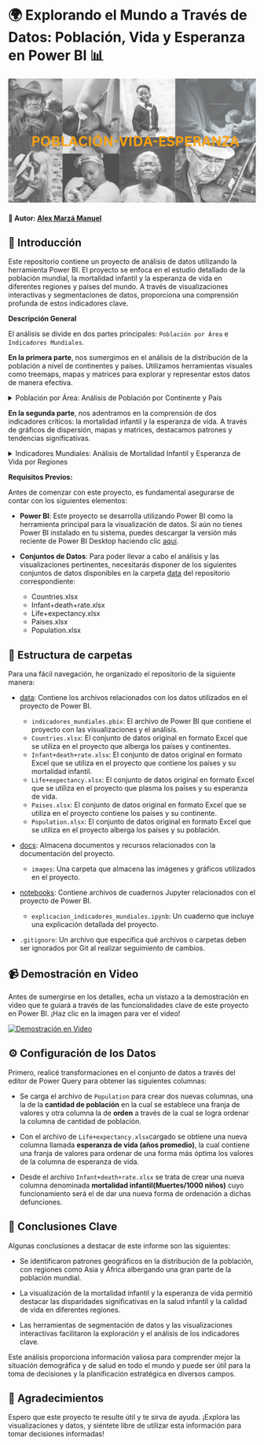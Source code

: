 # 🌍 Explorando el Mundo a Través de Datos: Población, Vida y Esperanza en Power BI 📊

![Población-Vida-Esperanza](./docs/images/portada.png)

#### 👤 Autor: [Alex Marzá Manuel](https://github.com/AlexCapis)

## 📝 Introducción

Este repositorio contiene un proyecto de análisis de datos utilizando la herramienta Power BI. El proyecto se enfoca en el estudio detallado de la población mundial, la mortalidad infantil y la esperanza de vida en diferentes regiones y países del mundo. A través de visualizaciones interactivas y segmentaciones de datos, proporciona una comprensión profunda de estos indicadores clave.

**Descripción General**

El análisis se divide en dos partes principales: `Población por Área` e `Indicadores Mundiales`. 



**En la primera parte**, nos sumergimos en el análisis de la distribución de la población a nivel de continentes y países. Utilizamos herramientas visuales como treemaps, mapas y matrices para explorar y representar estos datos de manera efectiva.


  <details>
  <summary>Población por Área: Análisis de Población por Continente y País</summary>
  <img src="./docs/images/area_poblacion_continente_pais.png" alt="drawing" width="700"/>
  </details>

**En la segunda parte**, nos adentramos en la comprensión de dos indicadores críticos: la mortalidad infantil y la esperanza de vida. A través de gráficos de dispersión, mapas y matrices, destacamos patrones y tendencias significativas.

  <details>
  <summary>Indicadores Mundiales: Análisis de Mortalidad Infantil y Esperanza de Vida por Regiones</summary>
  <img src="./docs/images/mortalidad_infantil_esperanza_vida.png" alt="drawing" width="700"/>
  </details>
  

**Requisitos Previos:**


Antes de comenzar con este proyecto, es fundamental asegurarse de contar con los siguientes elementos:

- **Power BI**: Este proyecto se desarrolla utilizando Power BI como la herramienta principal para la visualización de datos. Si aún no tienes Power BI instalado en tu sistema, puedes descargar la versión más reciente de Power BI Desktop haciendo clic [aquí](https://powerbi.microsoft.com/es-es/desktop/).

- **Conjuntos de Datos**: Para poder llevar a cabo el análisis y las visualizaciones pertinentes, necesitarás disponer de los siguientes conjuntos de datos disponibles en la carpeta [data](https://github.com/AlexCapis/Indicadores-Mundiales-Mortalidad-Infantil-Esperanza-de-Vida-PowerBI/tree/main/data) del repositorio correspondiente:

    - Countries.xlsx
    - Infant+death+rate.xlsx
    - Life+expectancy.xlsx
    - Paises.xlsx
    - Population.xlsx


## 📂 Estructura de carpetas

Para una fácil navegación, he organizado el repositorio de la siguiente manera:

- [data](https://github.com/AlexCapis/Indicadores-Mundiales-Mortalidad-Infantil-Esperanza-de-Vida-PowerBI/tree/main/data): Contiene los archivos relacionados con los datos utilizados en el proyecto de Power BI.

    - `indicadores_mundiales.pbix`: El archivo de Power BI que contiene el proyecto con las visualizaciones y el análisis.
    - `Countries.xlsx`: El conjunto de datos original en formato Excel que se utiliza en el proyecto que alberga los países y continentes.
    - `Infant+death+rate.xlsx`: El conjunto de datos original en formato Excel que se utiliza en el proyecto que contiene los países y su mortalidad infantil.
    - `Life+expectancy.xlsx`: El conjunto de datos original en formato Excel que se utiliza en el proyecto que plasma los países y su esperanza de vida.
    - `Paises.xlsx`: El conjunto de datos original en formato Excel que se utiliza en el proyecto contiene los países y su continente.
    - `Population.xlsx`: El conjunto de datos original en formato Excel que se utiliza en el proyecto alberga los países y su población.

- [docs](https://github.com/AlexCapis/Indicadores-Mundiales-Mortalidad-Infantil-Esperanza-de-Vida-PowerBI/tree/main/docs/images): Almacena documentos y recursos relacionados con la documentación del proyecto.

    - `images`: Una carpeta que almacena las imágenes y gráficos utilizados en el proyecto.

- [notebooks](https://github.com/AlexCapis/Indicadores-Mundiales-Mortalidad-Infantil-Esperanza-de-Vida-PowerBI/tree/main/notebooks): Contiene archivos de cuadernos Jupyter relacionados con el proyecto de Power BI.

    - `explicacion_indicadores_mundiales.ipynb`: Un cuaderno que incluye una explicación detallada del proyecto.

- `.gitignore`: Un archivo que especifica qué archivos o carpetas deben ser ignorados por Git al realizar seguimiento de cambios.

## 📹 Demostración en Video

Antes de sumergirse en los detalles, echa un vistazo a la demostración en video que te guiará a través de las funcionalidades clave de este proyecto en Power BI. ¡Haz clic en la imagen para ver el video!

[![Demostración en Video](../docs/images/)]()

## ⚙️ Configuración de los Datos

Primero, realicé transformaciones en el conjunto de datos a través del editor de Power Query para obtener las siguientes columnas: 

- Se carga el archivo de `Population` para crear dos nuevas columnas, una la de la **cantidad de población** en la cual se establece una franja de valores y otra columna la de **orden** a través de la cual se logra ordenar la columna de cantidad de población.

- Con el archivo de `Life+expectancy.xlsx`cargado se obtiene una nueva columna llamada **esperanza de vida (años promedio)**, la cual contiene una franja de valores para ordenar de una forma más óptima los valores de la columna de esperanza de vida.

- Desde el archivo `Infant+death+rate.xlsx` se trata de crear una nueva columna denominada **mortalidad infantil(Muertes/1000 niños)** cuyo funcionamiento será el de dar una nueva forma de ordenación a dichas defunciones.

## 🌟 Conclusiones Clave

Algunas conclusiones a destacar de este informe son las siguientes:

- Se identificaron patrones geográficos en la distribución de la población, con regiones como Asia y África albergando una gran parte de la población mundial.

- La visualización de la mortalidad infantil y la esperanza de vida permitió destacar las disparidades significativas en la salud infantil y la calidad de vida en diferentes regiones.

- Las herramientas de segmentación de datos y las visualizaciones interactivas facilitaron la exploración y el análisis de los indicadores clave.

Este análisis proporciona información valiosa para comprender mejor la situación demográfica y de salud en todo el mundo y puede ser útil para la toma de decisiones y la planificación estratégica en diversos campos.

## 🙏 Agradecimientos

Espero que este proyecto te resulte útil y te sirva de ayuda. ¡Explora las visualizaciones y datos, y siéntete libre de utilizar esta información para tomar decisiones informadas!
